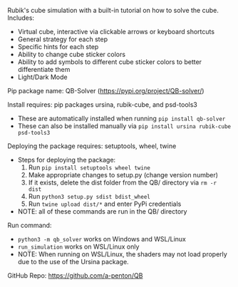 Rubik's cube simulation with a built-in tutorial on how to solve the cube.
Includes:
 - Virtual cube, interactive via clickable arrows or keyboard shortcuts
 - General strategy for each step
 - Specific hints for each step
 - Ability to change cube sticker colors
 - Ability to add symbols to different cube sticker colors to better differentiate them
 - Light/Dark Mode

Pip package name: QB-Solver (https://pypi.org/project/QB-solver/)

Install requires: pip packages ursina, rubik-cube, and psd-tools3
 - These are automatically installed when running `pip install qb-solver`
 - These can also be installed manually via `pip install ursina rubik-cube psd-tools3`

Deploying the package requires: setuptools, wheel, twine
 - Steps for deploying the package:
   1. Run `pip install setuptools wheel twine`
   2. Make appropriate changes to setup.py (change version number)
   3. If it exists, delete the dist folder from the QB/ directory via `rm -r dist`
   4. Run `python3 setup.py sdist bdist_wheel`
   5. Run `twine upload dist/*` and enter PyPi credentials
 - NOTE: all of these commands are run in the QB/ directory

Run command:
 - `python3 -m qb_solver` works on Windows and WSL/Linux
 - `run_simulation` works on WSL/Linux only
 - NOTE: When running on WSL/Linux, the shaders may not load properly due to the use of the Ursina package.

GitHub Repo: https://github.com/a-penton/QB
